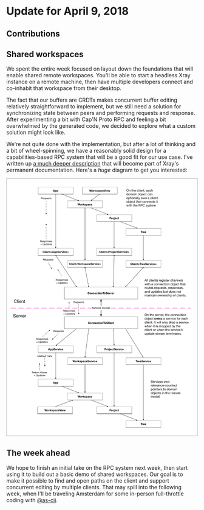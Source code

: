 # Update for April 9, 2018

## Contributions

## Shared workspaces

We spent the entire week focused on layout down the foundations that will enable shared remote workspaces. You'll be able to start a headless Xray instance on a remote machine, then have multiple developers connect and co-inhabit that workspace from their desktop.

The fact that our buffers are CRDTs makes concurrent buffer editing relatively straightforward to implement, but we still need a solution for synchronizing state between peers and performing requests and response. After experimenting a bit with Cap'N Proto RPC and feeling a bit overwhelmed by the generated code, we decided to explore what a custom solution might look like.

We're not quite done with the implementation, but after a lot of thinking and a bit of wheel-spinning, we have a reasonably solid design for a capabilities-based RPC system that will be a good fit for our use case. I've written up [a much deeper description](https://github.com/atom/xray/blob/shared-workspaces/docs/architecture/002_shared_workspaces.md) that will become part of Xray's permanent documentation. Here's a *huge* diagram to get you interested:

![RPC Diagram](../images/rpc.png)

## The week ahead

We hope to finish an initial take on the RPC system next week, then start using it to build out a basic demo of shared workspaces. Our goal is to make it possible to find and open paths on the client and support concurrent editing by multiple clients. That may spill into the following week, when I'll be traveling Amsterdam for some in-person full-throttle coding with [@as-cii](https://github.com/as-cii).
